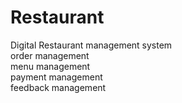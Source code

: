 # Restaurant
Digital Restaurant management system
<br>
order management
<br>
menu management
<br>
payment management
<br>
feedback management
